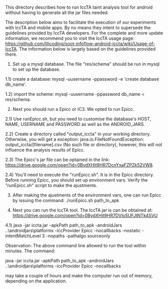 This directory describes how to run IccTA taint analysis tool for android without having to generate all the jar files needed. 

The description below aims to facilitate the execution of our experiments with IccTA and mobile apps. By no means they intent to supersede the guidelines provided by IccTA developers. For the complete and more update information, we recommend you to visit the IccTA usage page: https://github.com/lilicoding/soot-infoflow-android-iccta/wiki/Usage-of-IccTA. The information below is largely based on the guidelines provided there.


1) Set up a mysql database. The file "res/schema" should be run in mysql to set up the database.

1.1) create a database: mysql -uusername -ppassword -e 'create database db_name'.

1.2) import the scheme: mysql -uusername -ppassword db_name < res/schema.

2) Next you should run a Epicc or IC3. We opted to run Epicc. 

2.1)  Use runEpicc.sh, but you need to customise the database's HOST, NAME, USERNAME and PASSWORD as well as the ANDROID_JARS.

2.2) Create a directory called "output_iccta" in your working directory. Otherwise, you will get a exception: java.io.FileNotFoundException: output_iccta/[filename].csv (No such file or directory), however, this will not influence the analysis results of Epicc.

2.3) The Epicc's jar file can be optained in the link: https://drive.google.com/open?id=0BydXHit9HR7DcnYxaFZPZk52VW8.

2.4)  You'll need to execute the "runEpicc.sh". It is in the Epicc directory. Before running Epicc, you should set up environment vars. Verify the "runEpicc.sh" script to make the ajustments.

3) After making the ajustments of the environment vars, one can run Epicc by issuing the command: ./runEpicc.sh path_to_apk

4) Next you can run the IccTA tool. The IccTA jar is can be obtained at: https://drive.google.com/open?id=0BydXHit9HR7DVlo5UFJtNTk4SVU

4.1) java -jar iccta.jar -apkPath path_to_apk -androidJars ..\androidjars\platforms -iccProvider Epicc -nocallbacks -nostatic -intentMatchLevel 3 -nopaths -pathalgo sourceonly

Observation: The above command line allowed to run the tool within minutes. The command:

java -jar iccta.jar -apkPath path_to_apk -androidJars ..\androidjars\platforms -iccProvider Epicc -nocallbacks

may take a couple of hours and make the computer run out of memory, depending on the application.
